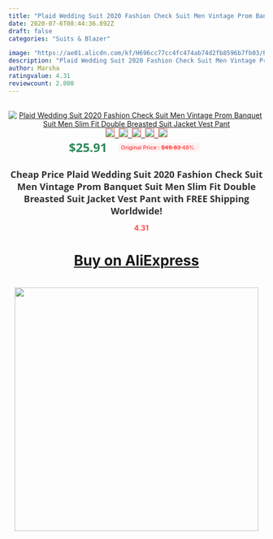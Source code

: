 ```yaml
---
title: "Plaid Wedding Suit 2020 Fashion Check Suit Men Vintage Prom Banquet Suit Men Slim Fit Double Breasted Suit Jacket Vest Pant"
date: 2020-07-6T08:44:36.892Z
draft: false
categories: "Suits & Blazer"

image: "https://ae01.alicdn.com/kf/H696cc77cc4fc474ab74d2fb8596b7fb03/Plaid-Wedding-Suit-2020-Fashion-Check-Suit-Men-Vintage-Prom-Banquet-Suit-Men-Slim-Fit-Double.jpg"
description: "Plaid Wedding Suit 2020 Fashion Check Suit Men Vintage Prom Banquet Suit Men Slim Fit Double Breasted Suit Jacket Vest Pant"
author: Marsha
ratingvalue: 4.31
reviewcount: 2.000
---
```

<br>
<div style="text-align: center;">
<a href="https://s.click.aliexpress.com/e/_Aq5qG9" target="_blank" rel="nofollow noopener noreferrer"><img alt="Plaid Wedding Suit 2020 Fashion Check Suit Men Vintage Prom Banquet Suit Men Slim Fit Double Breasted Suit Jacket Vest Pant" class="magnifier-image" src="https://ae01.alicdn.com/kf/H696cc77cc4fc474ab74d2fb8596b7fb03/Plaid-Wedding-Suit-2020-Fashion-Check-Suit-Men-Vintage-Prom-Banquet-Suit-Men-Slim-Fit-Double.jpg_640x640.jpg">
<br>
<img style="border:1px solid salmon" src="https://ae01.alicdn.com/kf/H696cc77cc4fc474ab74d2fb8596b7fb03/Plaid-Wedding-Suit-2020-Fashion-Check-Suit-Men-Vintage-Prom-Banquet-Suit-Men-Slim-Fit-Double.jpg_120x120.jpg">&nbsp;&nbsp;<img style="border:1px solid salmon" src="https://ae01.alicdn.com/kf/Hb35e99f4f0f54bcebdfc27b07ef323ebF/Plaid-Wedding-Suit-2020-Fashion-Check-Suit-Men-Vintage-Prom-Banquet-Suit-Men-Slim-Fit-Double.jpg_120x120.jpg">&nbsp;&nbsp;<img style="border:1px solid salmon" src="https://ae01.alicdn.com/kf/H1055378890e948a1b13ae0ec506e015et/Plaid-Wedding-Suit-2020-Fashion-Check-Suit-Men-Vintage-Prom-Banquet-Suit-Men-Slim-Fit-Double.jpg_120x120.jpg">&nbsp;&nbsp;<img style="border:1px solid salmon" src="https://ae01.alicdn.com/kf/He7cdc2aad34844e6bbe84292fdfe980ex/Plaid-Wedding-Suit-2020-Fashion-Check-Suit-Men-Vintage-Prom-Banquet-Suit-Men-Slim-Fit-Double.jpg_120x120.jpg">&nbsp;&nbsp;<img style="border:1px solid salmon" src="https://ae01.alicdn.com/kf/H78f9aa5ed75445d2ab5995724efd1942M/Plaid-Wedding-Suit-2020-Fashion-Check-Suit-Men-Vintage-Prom-Banquet-Suit-Men-Slim-Fit-Double.jpg_120x120.jpg"></a></div><br0>
<div style="text-align: center;"><span style="background-color: white; border: 0px; box-sizing: border-box; color: seagreen; display: inline-block; font-family: &quot;open sans&quot; , &quot;arial&quot; , &quot;helvetica&quot; , sans-serif , &quot;heiti&quot;; font-size: 24px; font-stretch: inherit; font-weight: 700; line-height: inherit; margin: 0px 10px 0px 0px; padding: 0px; vertical-align: middle;">$25.91 </span>
<span style="background: rgb(255 , 241 , 241); border-radius: 3px; border: 0px; box-sizing: border-box; color: #ff4747; display: inline-block; font-family: inherit; font-size: 12px; font-stretch: inherit; font-style: inherit; font-variant: inherit; font-weight: 600; line-height: inherit; margin: 0px; padding: 2px 5px; transform: scale(0.9); vertical-align: middle;">Original Price : <b style="text-decoration: line-through;">$49.83 </b> 48%&nbsp;&nbsp;</span></div>
<h1 style="color: #333333; display: inline-block; font-family: &quot;open sans&quot; , &quot;arial&quot; , &quot;helvetica&quot; , sans-serif , &quot;heiti&quot;; font-size: 18px; font-stretch: inherit; font-weight: 700; text-align: center;">Cheap Price Plaid Wedding Suit 2020 Fashion Check Suit Men Vintage Prom Banquet Suit Men Slim Fit Double Breasted Suit Jacket Vest Pant with FREE Shipping Worldwide!</h1>
<div style="color: #ff4747; text-align: center;">
<img src="https://4.bp.blogspot.com/-M0ZcTcb-5uY/XleCXlxnR4I/AAAAAAAAAEc/OrjgMkXV1oMQFaCRZj5HQwOCBcu3w1FegCPcBGAYYCw/s1600/star.png" style="height: 15px;">&nbsp;<b>4.31</b></div>
<div class="button_cont" align="center"><a class="buynow_a" href="https://s.click.aliexpress.com/e/_Aq5qG9" target="_blank" rel="nofollow noopener noreferrer"><H1>Buy on AliExpress</H1></a></div><br>
<div class="separator" style="clear: both; text-align: center;">
<img src="https://lh3.googleusercontent.com/-pTy5HemUv9M/XlePHvY0dAI/AAAAAAAAAE4/0nX5iRUoIWY8eMW9Dpxeirr157OZliDIgCLcBGAsYHQ/s1600/badge.gif" width="480">
</div>
